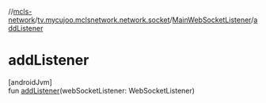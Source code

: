 //[mcls-network](../../../index.md)/[tv.mycujoo.mclsnetwork.network.socket](../index.md)/[MainWebSocketListener](index.md)/[addListener](add-listener.md)

# addListener

[androidJvm]\
fun [addListener](add-listener.md)(webSocketListener: WebSocketListener)
